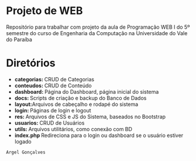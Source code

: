 <h1>Projeto de WEB</h1>

<p>Repositório para trabalhar com projeto da aula de Programação WEB I do 5º semestre do curso de Engenharia da Computação na Universidade do Vale do Paraíba </p>

<h1>Diretórios</h1>
<ul>
    <li><b>categorias: </b>CRUD de Categorias</li>
    <li><b>conteudos: </b>CRUD de Conteúdo</li>
    <li><b>dashboard: </b>Página do Dashboard, página inicial do sistema</li>
    <li><b>docs: </b>Scripts de criação e backup do Banco de Dados</li>
    <li><b>layout:</b>Arquivos  de cabeçalho e rodapé do sistema</li>
    <li><b>login: </b>Páginas de login e logout</li>
    <li><b>res: </b>Arquivos de CSS e JS do Sistema, baseados no Bootstrap</li>
    <li><b>usuarios: </b>CRUD de Usuários</li>
    <li><b>utils: </b>Arquivos utilitários, como conexão com BD</li>
    <li><b>index.php </b> Redireciona para o login ou dashboard se o usuário estiver logado </li>
</ul>

<code>Argel Gonçalves</code>
